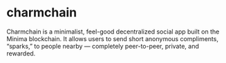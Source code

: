 # charmchain
Charmchain is a minimalist, feel-good decentralized social app built on the Minima blockchain. It allows users to send short anonymous compliments, “sparks,” to people nearby — completely peer-to-peer, private, and rewarded.
